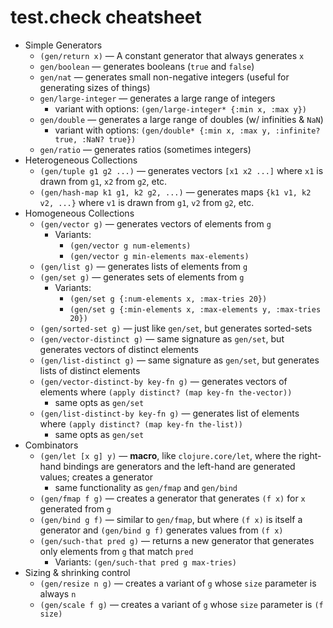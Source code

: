# test.check cheatsheet

- Simple Generators
  - `(gen/return x)` — A constant generator that always generates `x`
  - `gen/boolean` — generates booleans (`true` and `false`)
  - `gen/nat` — generates small non-negative integers (useful for generating sizes of things)
  - `gen/large-integer` — generates a large range of integers
    - variant with options: `(gen/large-integer* {:min x, :max y})`
  - `gen/double` — generates a large range of doubles (w/ infinities & `NaN`)
    - variant with options: `(gen/double* {:min x, :max y, :infinite? true, :NaN? true})`
  - `gen/ratio` — generates ratios (sometimes integers)
- Heterogeneous Collections
  - `(gen/tuple g1 g2 ...)` — generates vectors `[x1 x2 ...]` where `x1`
    is drawn from `g1`, `x2` from `g2`, etc.
  - `(gen/hash-map k1 g1, k2 g2, ...)` — generates maps `{k1 v1, k2 v2, ...}`
    where `v1` is drawn from `g1`, `v2` from `g2`, etc.
- Homogeneous Collections
  - `(gen/vector g)` — generates vectors of elements from `g`
    - Variants:
      - `(gen/vector g num-elements)`
      - `(gen/vector g min-elements max-elements)`
  - `(gen/list g)` — generates lists of elements from `g`
  - `(gen/set g)` — generates sets of elements from `g`
    - Variants:
      - `(gen/set g {:num-elements x, :max-tries 20})`
      - `(gen/set g {:min-elements x, :max-elements y, :max-tries 20})`
  - `(gen/sorted-set g)` — just like `gen/set`, but generates sorted-sets
  - `(gen/vector-distinct g)` — same signature as `gen/set`, but generates
    vectors of distinct elements
  - `(gen/list-distinct g)` — same signature as `gen/set`, but generates
    lists of distinct elements
  - `(gen/vector-distinct-by key-fn g)` — generates vectors of elements
    where `(apply distinct? (map key-fn the-vector))`
    - same opts as `gen/set`
  - `(gen/list-distinct-by key-fn g)` — generates list of elements
    where `(apply distinct? (map key-fn the-list))`
    - same opts as `gen/set`
- Combinators
  - `(gen/let [x g] y)` — **macro**, like `clojure.core/let`, where
    the right-hand bindings are generators and the left-hand are
    generated values; creates a generator
    - same functionality as `gen/fmap` and `gen/bind`
  - `(gen/fmap f g)` — creates a generator that generates `(f x)` for
    `x` generated from `g`
  - `(gen/bind g f)` — similar to `gen/fmap`, but where `(f x)` is itself
    a generator and `(gen/bind g f)` generates values from `(f x)`
  - `(gen/such-that pred g)` — returns a new generator that generates
    only elements from `g` that match `pred`
    - Variants: `(gen/such-that pred g max-tries)`
- Sizing & shrinking control
  - `(gen/resize n g)` — creates a variant of `g` whose `size` parameter
    is always `n`
  - `(gen/scale f g)` — creates a variant of `g` whose `size` parameter
    is `(f size)`
